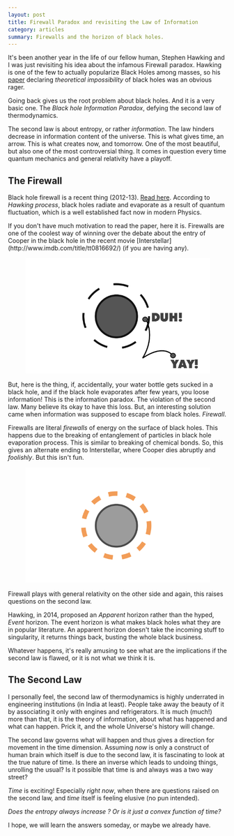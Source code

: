 ```yaml
---
layout: post
title: Firewall Paradox and revisiting the Law of Information
category: articles
summary: Firewalls and the horizon of black holes.
---
```


<span class="dropcap">I</span>t's been another year in the life of our fellow
human, Stephen Hawking and I was just revisiting his idea about the infamous
Firewall paradox. Hawking is one of the few to actually popularize Black Holes
among masses, so his [paper](http://arxiv.org/pdf/1401.5761v1.pdf) declaring
*theoretical impossibility* of black holes was an obvious rager.

Going back gives us the root problem about black holes. And it is a very basic
one. The *Black hole Information Paradox*, defying the second law of
thermodynamics.

The second law is about entropy, or rather *information*. The law hinders
decrease in information content of the universe. This is what gives time, an
arrow. This is what creates now, and tomorrow. One of the most beautiful, but
also one of the most controversial thing. It comes in question every time
quantum mechanics and general relativity have a playoff.

## The Firewall

Black hole firewall is a recent thing (2012-13). [Read
here](http://arxiv.org/pdf/1207.3123v4.pdf). According to *Hawking process*,
black holes radiate and evaporate as a result of quantum fluctuation, which is a
well established fact now in modern Physics.

<aside markdown="1"> If you don't have much motivation to read the paper, here
it is. Firewalls are one of the coolest way of winning over the debate about the
entry of Cooper in the black hole in the recent movie
[Interstellar](http://www.imdb.com/title/tt0816692/) (if you are having any).
</aside>

<figure>
<img src="/images/posts/firewall/hawkrad.png">
</figure>

But, here is the thing, if, accidentally, your water bottle gets sucked in a
black hole, and if the black hole evaporates after few years, you loose
information! This is the information paradox. The violation of the second law.
Many believe its okay to have this loss. But, an interesting solution came when
information was supposed to escape from black holes. *Firewall*.

Firewalls are literal *firewalls* of energy on the surface of black holes. This
happens due to the breaking of entanglement of particles in black hole
evaporation process. This is similar to breaking of chemical bonds. So, this
gives an alternate ending to Interstellar, where Cooper dies abruptly and
*foolishly*. But this isn't fun.

<figure>
<img src="/images/posts/firewall/firewall.png">
</figure>

Firewall plays with general relativity on the other side and again, this raises
questions on the second law.

Hawking, in 2014, proposed an *Apparent* horizon rather than the hyped,
*Event* horizon. The event horizon is what makes black holes what they are in
popular literature. An apparent horizon doesn't take the incoming stuff to
singularity, it returns things back, busting the whole black business.

Whatever happens, it's really amusing to see what are the implications if the
second law is flawed, or it is not what we think it is.

## The Second Law

I personally feel, the second law of thermodynamics is highly underrated in
engineering institutions (in India at least). People take away the beauty of it
by associating it only with engines and refrigerators. It is much (much!) more
than that, it is the theory of information, about what has happened and what can
happen. Prick it, and the whole Universe's history will change.

The second law governs what will happen and thus gives a direction for movement
in the time dimension. Assuming *now* is only a construct of human brain which
itself is due to the second law, it is fascinating to look at the true nature of
time. Is there an inverse which leads to undoing things, unrolling the usual?
Is it possible that time is and always was a two way street?

*Time* is exciting! Especially *right now*, when there are questions raised
on the second law, and *time* itself is feeling elusive (no pun intended).

*Does the entropy always increase ? Or is it just a convex function of time?*

I hope, we will learn the answers someday, or maybe we already have.
